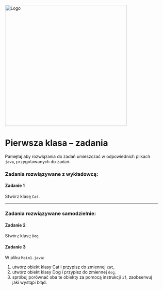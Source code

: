 <img alt="Logo" src="https://coderslab.pl/img/coderslab-logo.png" width="400">

# Pierwsza klasa – zadania  

Pamiętaj aby rozwiązania do zadań umieszczać w odpowiednich plikach `java`, przygotowanych do zadań.  

### Zadania rozwiązywane z wykładowcą:

#### Zadanie 1  

Stwórz klasę `Cat`.

-----------------------------------------------------------------------------

### Zadania rozwiązywane samodzielnie:

#### Zadanie 2

Stwórz klasę `Dog`.

#### Zadanie 3
W pliku `Main1.java`:

1. utwórz obiekt klasy Cat i przypisz do zmiennej `cat`,
2. utwórz obiekt klasy Dog i przypisz do zmiennej `dog`,
3. spróbuj porównać oba te obiekty za pomocą instrukcji `if`, zaobserwuj jaki wystąpi błąd.
